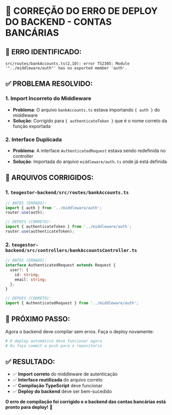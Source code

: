# 🔧 **CORREÇÃO DO ERRO DE DEPLOY DO BACKEND - CONTAS BANCÁRIAS**

## 🚨 **ERRO IDENTIFICADO:**
```
src/routes/bankAccounts.ts(2,10): error TS2305: Module '"../middleware/auth"' has no exported member 'auth'.
```

## ✅ **PROBLEMA RESOLVIDO:**

### **1. Import Incorreto do Middleware**
- **Problema**: O arquivo `bankAccounts.ts` estava importando `{ auth }` do middleware
- **Solução**: Corrigido para `{ authenticateToken }` que é o nome correto da função exportada

### **2. Interface Duplicada**
- **Problema**: A interface `AuthenticatedRequest` estava sendo redefinida no controller
- **Solução**: Importada do arquivo `middleware/auth.ts` onde já está definida

## 📁 **ARQUIVOS CORRIGIDOS:**

### **1. `teugestor-backend/src/routes/bankAccounts.ts`**
```typescript
// ANTES (ERRADO):
import { auth } from '../middleware/auth';
router.use(auth);

// DEPOIS (CORRETO):
import { authenticateToken } from '../middleware/auth';
router.use(authenticateToken);
```

### **2. `teugestor-backend/src/controllers/bankAccountsController.ts`**
```typescript
// ANTES (ERRADO):
interface AuthenticatedRequest extends Request {
  user?: {
    id: string;
    email: string;
  };
}

// DEPOIS (CORRETO):
import { AuthenticatedRequest } from '../middleware/auth';
```

## 🚀 **PRÓXIMO PASSO:**

Agora o backend deve compilar sem erros. Faça o deploy novamente:

```bash
# O deploy automático deve funcionar agora
# Ou faça commit e push para o repositório
```

## ✅ **RESULTADO:**

- ✅ **Import correto** do middleware de autenticação
- ✅ **Interface reutilizada** do arquivo correto
- ✅ **Compilação TypeScript** deve funcionar
- ✅ **Deploy do backend** deve ser bem-sucedido

**O erro de compilação foi corrigido e o backend das contas bancárias está pronto para deploy!** 🎉
